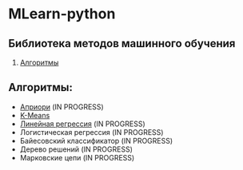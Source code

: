 # MLearn-python
## Библиотека методов машинного обучения

  <ol>
    <li>
      <a href="#Алгоритмы">Алгоритмы</a>
    </li>
  </ol>

## Алгоритмы:
* [Априори](https://github.com/LIvanoff/MLearn-python/blob/master/MLearn/arl/apriori.py) (IN PROGRESS)
* [K-Means](https://github.com/LIvanoff/MLearn-python/blob/master/MLearn/clustering/KMeans.py)
* [Линейная регрессия](https://github.com/LIvanoff/MLearn-python/blob/master/MLearn/regression/Linear.py) (IN PROGRESS)
* Логистическая регрессия (IN PROGRESS)
* Байесовский классификатор (IN PROGRESS)
* Дерево решений (IN PROGRESS)
* Марковские цепи (IN PROGRESS)
